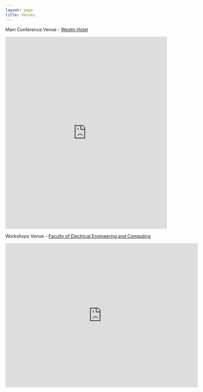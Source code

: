 ```yaml
---
layout: page
title: Venues
---
```

Main Conference Venue - [Westin Hotel](https://www.google.com/maps/place/The+Westin+Zagreb/@45.8068797,15.9662632,17z/data=!3m1!4b1!4m9!3m8!1s0x4765d6e568019df1:0x429ea61e3da499ce!5m2!4m1!1i2!8m2!3d45.8068797!4d15.9662632!16s%2Fg%2F1thsq58m?entry=ttu&g_ep=EgoyMDI1MDMxNy4wIKXMDSoJLDEwMjExNDUzSAFQAw%3D%3D)

<iframe width="100%" height="600" src="https://maps.google.com/maps?width=100%&amp;height=600&amp;hl=en&amp;coord=45.8068797, 15.9636829&amp;q=The+Westin+Zagreb&amp;ie=UTF8&amp;t=&amp;z=14&amp;iwloc=B&amp;output=embed" frameborder="0" scrolling="no" marginheight="0" marginwidth="0"></iframe><br />

Workshops Venue - [Faculty of Electrical Engineering and Computing](https://www.google.com/maps/place/Faculty+of+Electrical+Engineering+and+Computing/@45.8003692,15.968797,17z/data=!3m1!4b1!4m6!3m5!1s0x4765d6f150cf2ccd:0x739e5c279fd98531!8m2!3d45.8003692!4d15.9713773!16zL20vMGd3dDd3?entry=ttu&g_ep=EgoyMDI1MDMxNy4wIKXMDSoJLDEwMjExNDUzSAFQAw%3D%3D)

<iframe src="https://www.google.com/maps/place/Faculty+of+Electrical+Engineering+and+Computing/@45.8003692,15.968797,17z/data=!3m1!4b1!4m6!3m5!1s0x4765d6f150cf2ccd:0x739e5c279fd98531!8m2!3d45.8003692!4d15.9713773!16zL20vMGd3dDd3?entry=ttu&g_ep=EgoyMDI1MDMxNy4wIKXMDSoJLDEwMjExNDUzSAFQAw%3D%3D" width="600" height="450" frameborder="0" style="border:0" allowfullscreen></iframe>